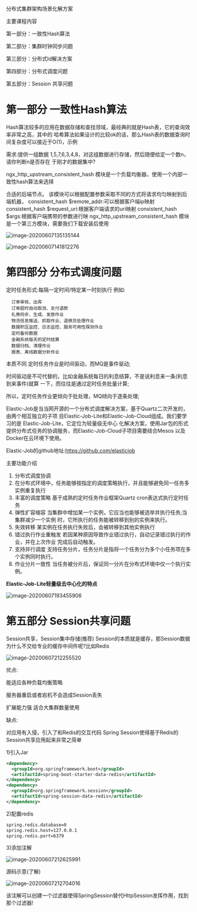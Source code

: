分布式集群架构场景化解方案

主要课程内容

第一部分：一致性Hash算法

第二部分：集群时钟同步问题

第三部分：分布式Id解决方案

第四部分：分布式调度问题

第五部分：Session 共享问题



# 第一部分 一致性Hash算法

Hash算法较多的应用在数据存储和查找领域，最经典的就是Hash表，它的查询效率非常之高，其中的 哈希算法如果设计的比较ok的话，那么Hash表的数据查询时间复杂度可以接近于O(1)，示例 

需求:提供一组数据 1,5,7,6,3,4,8，对这组数据进行存储，然后随便给定一个数n，请你判断n是否存在 于刚才的数据集中? 



ngx_http_upstream_consistent_hash 模块是一个负载均衡器，使用一个内部一致性hash算法来选择 

合适的后端节点。
 该模块可以根据配置参数采取不同的方式将请求均匀映射到后端机器，
 consistent_hash $remote_addr:可以根据客户端ip映射
 consistent_hash $request_uri:根据客户端请求的uri映射
 consistent_hash $args:根据客户端携带的参数进行映
 ngx_http_upstream_consistent_hash 模块是一个第三方模块，需要我们下载安装后使用 

![image-20200607135135144](https://tva1.sinaimg.cn/large/007S8ZIlly1gfjoineq4qj30ui0kydla.jpg)

![image-20200607141812276](https://tva1.sinaimg.cn/large/007S8ZIlly1gfjpaa5ce8j30xy0feq6w.jpg)



# 第四部分 分布式调度问题

定时任务形式:每隔一定时间/特定某一时刻执行 例如: 

```shell
  订单审核、出库
  订单超时自动取消、支付退款
  礼券同步、生成、发放作业
  物流信息推送、抓取作业、退换货处理作业
  数据积压监控、日志监控、服务可用性探测作业
  定时备份数据
  金融系统每天的定时结算
  数据归档、清理作业
  报表、离线数据分析作业
```



本质不同 定时任务作业是时间驱动，而MQ是事件驱动; 

  时间驱动是不可代替的，比如金融系统每日的利息结算，不是说利息来一条(利息到来事件)就算
  一下，而往往是通过定时任务批量计算;

所以，定时任务作业更倾向于批处理，MQ倾向于逐条处理; 



Elastic-Job是当当网开源的一个分布式调度解决方案，基于Quartz二次开发的，由两个相互独立的子项 目Elastic-Job-Lite和Elastic-Job-Cloud组成。我们要学习的是 Elastic-Job-Lite，它定位为轻量级无中心 化解决方案，使用Jar包的形式提供分布式任务的协调服务，而Elastic-Job-Cloud子项目需要结合Mesos 以及Docker在云环境下使用。 

Elastic-Job的github地址:https://github.com/elasticjob 



主要功能介绍 

1. 分布式调度协调 
2.   在分布式环境中，任务能够按指定的调度策略执行，并且能够避免同一任务多实例重复执行
3. 丰富的调度策略 基于成熟的定时任务作业框架Quartz cron表达式执行定时任务 
4. 弹性扩容缩容 当集群中增加某一个实例，它应当也能够被选举并执行任务;当集群减少一个实例 时，它所执行的任务能被转移到别的实例来执行。 
5. 失效转移 某实例在任务执行失败后，会被转移到其他实例执行 
6. 错过执行作业重触发 若因某种原因导致作业错过执行，自动记录错过执行的作业，并在上次作业 完成后自动触发。 
7. 支持并行调度 支持任务分片，任务分片是指将一个任务分为多个小任务项在多个实例同时执行。 
8. 作业分片一致性 当任务被分片后，保证同一分片在分布式环境中仅一个执行实例。 



**Elastic-Job-Lite轻量级去中心化的特点**

![image-20200607193455906](https://tva1.sinaimg.cn/large/007S8ZIlly1gfjyfv1o5bj31500ncjw6.jpg)



# 第五部分 Session共享问题

Session共享，Session集中存储(推荐)
Session的本质就是缓存，那Session数据为什么不交给专业的缓存中间件呢?比如Redis

![image-20200607212255520](https://tva1.sinaimg.cn/large/007S8ZIlly1gfk1k7un4qj314y0fsjtl.jpg)



优点: 

能适应各种负载均衡策略

 服务器重启或者宕机不会造成Session丢失

 扩展能力强
 适合大集群数量使用 

缺点: 

对应用有入侵，引入了和Redis的交互代码
 Spring Session使得基于Redis的Session共享应用起来非常之简单

 1)引入Jar 

```xml
<dependency>
  <groupId>org.springframework.boot</groupId>
  <artifactId>spring-boot-starter-data-redis</artifactId>
</dependency>
<dependency>
  <groupId>org.springframework.session</groupId>
  <artifactId>spring-session-data-redis</artifactId>
</dependency>
```

2)配置redis

```xml
spring.redis.database=0
spring.redis.host=127.0.0.1
spring.redis.port=6379
```

3)添加注解

![image-20200607212625991](https://tva1.sinaimg.cn/large/007S8ZIlly1gfk1nv4qhtj314c06mmzg.jpg)

源码示意(了解)

![image-20200607212704016](https://tva1.sinaimg.cn/large/007S8ZIlly1gfk1ok0yxbj315y0f0grk.jpg)



该注解可以创建一个过滤器使得SpringSession替代HttpSession发挥作用，找到那个过滤器!








